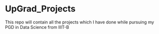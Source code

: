 # UpGrad_Projects
This repo will contain all the projects which I have done while pursuing my PGD in Data Science from IIIT-B
